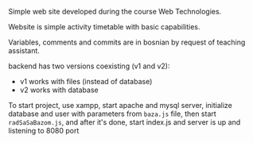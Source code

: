 Simple web site developed during the course Web Technologies.

Website is simple activity timetable with basic capabilities.

Variables, comments and commits are in bosnian by request of teaching assistant.

backend has two versions coexisting (v1 and v2):
 - v1 works with files (instead of database)
 - v2 works with database

To start project, use xampp, start apache and mysql server, initialize database and user with parameters from `baza.js` file, then start `radSaSaBazom.js`, and after it's done, start index.js and server is up and listening to 8080 port
